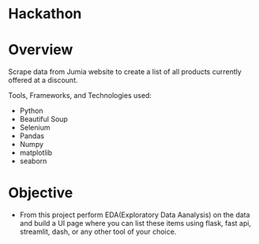# Hackathon

# Overview

Scrape data from Jumia website to create a list of all products currently offered at a discount.

Tools, Frameworks, and Technologies used:
- Python
-  Beautiful Soup
-  Selenium
-  Pandas
-  Numpy
-  matplotlib
-  seaborn

# Objective

- From this project perform EDA(Exploratory Data Aanalysis) on the data and build a UI page where you can list these items using flask, fast api, streamlit, dash, or any other tool of your choice. 
